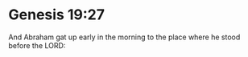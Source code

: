# Genesis 19:27

And Abraham gat up early in the morning to the place where he stood before the LORD: